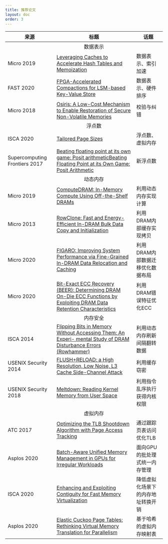 ```yaml
---
title: 推荐论文
layout: doc
order: 3
---
```


| 来源 | 标题 | 话题 |
|---|---|---|
| | <center>数据表示</center> | |
| Micro 2019 | [Leveraging Caches to Accelerate Hash Tables and Memoization](http://people.csail.mit.edu/sanchez/papers/2019.hta.micro.pdf) | 数据表示、索引加速 |
| FAST 2020 | [FPGA-Accelerated Compactions for LSM-based Key-Value Store](https://www.usenix.org/conference/fast20/presentation/zhang-teng) | 数据表示、硬件排序 |
| Micro 2018 | [Osiris: A Low-Cost Mechanism to Enable Restoration of Secure Non-Volatile Memories](https://cfwebprod.sandia.gov/cfdocs/CompResearch/docs/main7.pdf) | 校验与纠错 |
| | <center>浮点数</center> | |
| ISCA 2020 | [Tailored Page Sizes](https://ieeexplore.ieee.org/document/9138990) | 浮点数、虚拟内存 |
| Supercomputing Frontiers 2017 | [Beating floating point at its own game: Posit arithmeticBeating Floating Point at its Own Game: Posit Arithmetic](http://www.johngustafson.net/pdfs/BeatingFloatingPoint.pdf) | 新浮点数 |
| | <center>动态内存</center> | |
| Micro 2019 | [ComputeDRAM: In-Memory Compute Using Off-the-Shelf DRAMs](https://parallel.princeton.edu/papers/micro19-gao.pdf) | 利用动态内存实现计算 |
| Micro 2013 | [RowClone: Fast and Energy-Efficient In-DRAM Bulk Data Copy and Initialization](https://users.ece.cmu.edu/~omutlu/pub/rowclone_micro13.pdf) | 利用DRAM内部缓存实现拷贝 |
| Micro 2020 | [FIGARO: Improving System Performance via Fine-Grained In-DRAM Data Relocation and Caching](https://arxiv.org/pdf/2009.08437.pdf) | 利用DRAM内部数据迁移优化数据布局 |
| Micro 2020 | [Bit-Exact ECC Recovery (BEER): Determining DRAM On-Die ECC Functions by Exploiting DRAM Data Retention Characteristics](https://arxiv.org/pdf/2009.07985.pdf) | 利用DRAM错误特征优化ECC |
| | <center>内存安全</center> | |
| ISCA 2014 | [Flipping Bits in Memory Without Accessing Them: An Experi- mental Study of DRAM Disturbance Errors (Rowhammer)](https://users.ece.cmu.edu/~yoonguk/papers/kim-isca14.pdf) | 利用动态内存刷新间隔翻转数据 |
| USENIX Security 2014 | [FLUSH+RELOAD: a High Resolution, Low Noise, L3 Cache Side-Channel Attack](https://www.usenix.org/system/files/conference/usenixsecurity14/sec14-paper-yarom.pdf) | 利用缓存窃密 |
| USENIX Security 2018 | [Meltdown: Reading Kernel Memory from User Space](https://www.usenix.org/system/files/conference/usenixsecurity18/sec18-lipp.pdf) | 利用指令乱序执行获得内核权限 |
| | <center>虚拟内存</center> | |
| ATC 2017 | [Optimizing the TLB Shootdown Algorithm with Page Access Tracking](https://www.usenix.org/conference/atc17/technical-sessions/presentation/amit) | 通过跟踪页表访问优化TLB |
| Asplos 2020 | [Batch-Aware Unified Memory Management in GPUs for Irregular Workloads](https://ramyadhadidi.github.io/files/kim-asplos20.pdf) | 面向GPU的批处理式统一内存管理 |
| ISCA 2020 | [Enhancing and Exploiting Contiguity for Fast Memory Virtualization](https://research.vmware.com/publications/enhancing-and-exploiting-contiguity-for-fast-memory-virtualization) | 降低虚拟化场景下的内存地址转换开销 |
| Asplos 2020 | [Elastic Cuckoo Page Tables: Rethinking Virtual Memory Translation for Parallelism](http://www.cs.cmu.edu/~dskarlat/publications/cuckoo_asplos20.pdf) | 基于哈希的虚拟内存映射表 |